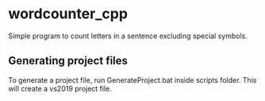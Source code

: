 # wordcounter_cpp

Simple program to count letters in a sentence excluding special symbols.

## Generating project files

To generate a project file, run GenerateProject.bat inside scripts folder.
This will create a vs2019 project file.
